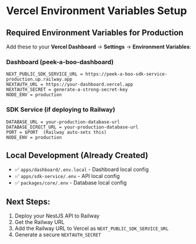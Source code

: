# Vercel Environment Variables Setup

## Required Environment Variables for Production

Add these to your **Vercel Dashboard** → **Settings** → **Environment Variables**:

### Dashboard (peek-a-boo-dashboard)
```
NEXT_PUBLIC_SDK_SERVICE_URL = https://peek-a-boo-sdk-service-production.up.railway.app
NEXTAUTH_URL = https://your-dashboard.vercel.app
NEXTAUTH_SECRET = generate-a-strong-secret-key
NODE_ENV = production
```

### SDK Service (if deploying to Railway)
```
DATABASE_URL = your-production-database-url
DATABASE_DIRECT_URL = your-production-database-url
PORT = $PORT  (Railway auto-sets this)
NODE_ENV = production
```

## Local Development (Already Created)
- ✅ `apps/dashboard/.env.local` - Dashboard local config
- ✅ `apps/sdk-service/.env` - API local config  
- ✅ `packages/core/.env` - Database local config

## Next Steps:
1. Deploy your NestJS API to Railway
2. Get the Railway URL
3. Add the Railway URL to Vercel as `NEXT_PUBLIC_SDK_SERVICE_URL`
4. Generate a secure `NEXTAUTH_SECRET`
